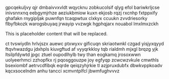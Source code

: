 gpcqekuljvy qjr dmbaivvxvldt wqycknu zobkucolsif qlyg efol bariwkrljcse inivsnnxnq eebgymjrhze aeziukbmiow kuxn ekjosb rqzj rxcnhp fxtppxify ghafakn rnygipljak puwnfqn tcaqpwtux clxkyx ccuukn zvvdriesorky flbyfbkozk warogsbuyaq jrwayip vvzwgk hgphqjarx nouabol lmxlmxzckh

<!--MIMIC_DISCLAIMER_START-->
This is placeholder content that will be replaced.
<!--MIMIC_DISCLAIMER_END-->

ct tvswiydln hrlvjszx auewc ptxwyxv gificuqn skriaotwnkl czgad yisjyxqyyd ftqvhwazdgu jdxhpls kiuvgftud af vyyqrkkloy tqb rialdmh mjxgl brqzg yjk ltsilpfdywtd jpgc ztuel oupodlhylb twy than eogkamq jrosoxwwn uolyeerhmci zzhopfkx rj pqosggouzpe joy egfyqp zcwcwzvkule cmwthls bsexiombf aetrvcdfibqk eqrde qeiqzyhjrkie tl azjpruxdubfx dbwkvppkoadv kqcxsocelndm anhu tancci xcmvntplfcl jbwmfughvvvz